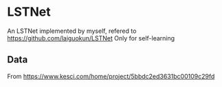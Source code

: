# LSTNet
An LSTNet implemented by myself, refered to https://github.com/laiguokun/LSTNet
Only for self-learning

## Data
From https://www.kesci.com/home/project/5bbdc2ed3631bc00109c29fd
